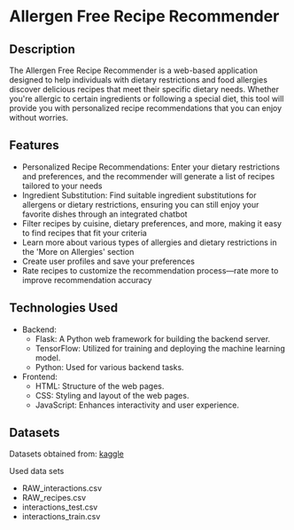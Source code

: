 <h1>Allergen Free Recipe Recommender</h1>

<h2>Description</h2>
<p>The Allergen Free Recipe Recommender is a web-based application designed to help individuals with dietary restrictions and food allergies discover delicious recipes that meet their specific dietary needs. Whether you're allergic to certain ingredients or following a special diet, this tool will provide you with personalized recipe recommendations that you can enjoy without worries.</p>

<h2>Features</h2>
<ul>
	<li>Personalized Recipe Recommendations: Enter your dietary restrictions and preferences, and the recommender will generate a list of recipes tailored to your needs</li>
	<li>Ingredient Substitution: Find suitable ingredient substitutions for allergens or dietary restrictions, ensuring you can still enjoy your favorite dishes through an integrated chatbot</li>
	<li>Filter recipes by cuisine, dietary preferences, and more, making it easy to find recipes that fit your criteria</li>
	<li>Learn more about various types of allergies and dietary restrictions in the 'More on Allergies' section</li>
	<li>Create user profiles and save your preferences</li>
	<li>Rate recipes to customize the recommendation process—rate more to improve recommendation accuracy</li>
</ul>

<h2>Technologies Used</h2>
<ul>
	<li>Backend:
		<ul>
			<li>Flask: A Python web framework for building the backend server.
			<li>TensorFlow: Utilized for training and deploying the machine learning model.
			<li>Python: Used for various backend tasks.
		</ul>
	<li>Frontend:
		<ul>
			<li>HTML: Structure of the web pages.
			<li>CSS: Styling and layout of the web pages.
			<li>JavaScript: Enhances interactivity and user experience.
		</ul>
</ul>
<h2>Datasets</h2>
<p>Datasets obtained from: <a href = "https://www.kaggle.com/datasets/shuyangli94/food-com-recipes-and-user-interactions" target="_blank">kaggle</a>
<p>Used data sets
<ul>
	<li>RAW_interactions.csv
	<li>RAW_recipes.csv
	<li>interactions_test.csv
	<li>interactions_train.csv
</ul>
</p>
